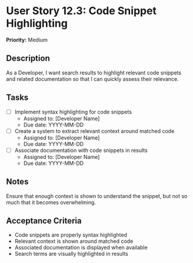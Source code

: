 # User Story 12.3: Code Snippet Highlighting

**Priority:** Medium

## Description
As a Developer, I want search results to highlight relevant code snippets and related documentation so that I can quickly assess their relevance.

## Tasks
- [ ] Implement syntax highlighting for code snippets
  - Assigned to: [Developer Name]
  - Due date: YYYY-MM-DD
- [ ] Create a system to extract relevant context around matched code
  - Assigned to: [Developer Name]
  - Due date: YYYY-MM-DD
- [ ] Associate documentation with code snippets in results
  - Assigned to: [Developer Name]
  - Due date: YYYY-MM-DD

## Notes
Ensure that enough context is shown to understand the snippet, but not so much that it becomes overwhelming.

## Acceptance Criteria
- Code snippets are properly syntax highlighted
- Relevant context is shown around matched code
- Associated documentation is displayed when available
- Search terms are visually highlighted in results